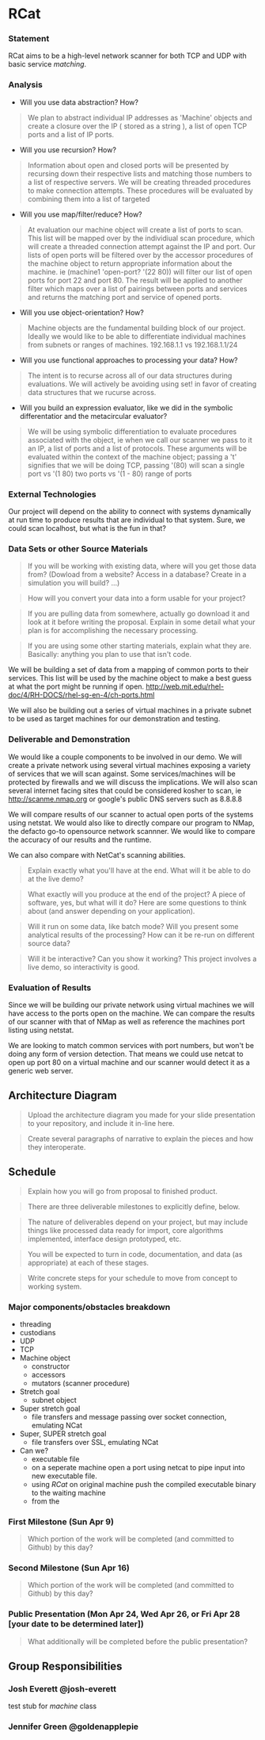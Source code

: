 # RCat

### Statement
RCat aims to be a high-level network scanner for both TCP and UDP with basic service _matching_.
### Analysis

- Will you use data abstraction? How?
>We plan to abstract individual IP addresses as 'Machine' objects and create a closure over the IP ( stored as a string ), a list of open TCP ports and a list of IP ports.

- Will you use recursion? How?
>Information about open and closed ports will be presented by recursing down their respective lists and matching those numbers to a list of respective servers.
We will be creating threaded procedures to make connection attempts. These procedures will be evaluated by combining them into a list of targeted 

- Will you use map/filter/reduce? How? 
>At evaluation our machine object will create a list of ports to scan. This list will be mapped over by the individiual scan procedure, which will create a threaded connection attempt against the IP and port. 
Our lists of open ports will be filtered over by the accessor procedures of the machine object to return appropriate information about the machine. 
ie (machine1 'open-port? '(22 80)) will filter our list of open ports for port 22 and port 80.
The result will be applied to another filter which maps over a list of pairings between ports and services and returns the matching port and service of opened ports.

- Will you use object-orientation? How?
>Machine objects are the fundamental building block of our project. Ideally we would like to be able to differentiate individual machines from subnets or ranges of machines.
192.168.1.1 vs 192.168.1.1/24

- Will you use functional approaches to processing your data? How?
>The intent is to recurse across all of our data structures during evaluations. We will actively be avoiding using set! in favor of creating data structures that we rucurse across.

- Will you build an expression evaluator, like we did in the symbolic differentatior and the metacircular evaluator?
>We will be using symbolic differentiation to evaluate procedures associated with the object, ie when we call our scanner we pass to it an IP, a list of ports and a list of protocols. These arguments will be evaluated within the context of the machine object; passing a 't' signifies that we will be doing TCP, passing '(80) will scan a single port vs '(1 80) two ports vs '(1 - 80) range of ports

### External Technologies
Our project will depend on the ability to connect with systems dynamically at run time to produce results that are individual to that system. Sure, we could scan localhost, but what is the fun in that?

### Data Sets or other Source Materials
>If you will be working with existing data, where will you get those data from? (Dowload from a website? Access in a database? Create in a simulation you will build? ...)

>How will you convert your data into a form usable for your project?  

>If you are pulling data from somewhere, actually go download it and look at it before writing the proposal. Explain in some detail what your plan is for accomplishing the necessary processing.

>If you are using some other starting materials, explain what they are. Basically: anything you plan to use that isn't code.

We will be building a set of data from a mapping of common ports to their services. This list will be used by the machine object to make a best guess at what the port might be running if open.
http://web.mit.edu/rhel-doc/4/RH-DOCS/rhel-sg-en-4/ch-ports.html

We will also be building out a series of virtual machines in a private subnet to be used as target machines for our demonstration and testing. 

### Deliverable and Demonstration
We would like a couple components to be involved in our demo. We will create a private network using several virtual machines exposing a variety of services that we will scan against. Some services/machines will be protected by firewalls and we will discuss the implications. We will also scan several internet facing sites that could be considered kosher to scan, ie http://scanme.nmap.org or google's public DNS servers such as 8.8.8.8

We will compare results of our scanner to actual open ports of the systems using netstat.
We would also like to directly compare our program to NMap, the defacto go-to opensource network scannner. We would like to compare the accuracy of our results and the runtime.

We can also compare with NetCat's scanning abilities.

>Explain exactly what you'll have at the end. What will it be able to do at the live demo?

>What exactly will you produce at the end of the project? A piece of software, yes, but what will it do? Here are some questions to think about (and answer depending on your application).

>Will it run on some data, like batch mode? Will you present some analytical results of the processing? How can it be re-run on different source data?

>Will it be interactive? Can you show it working? This project involves a live demo, so interactivity is good.

### Evaluation of Results
Since we will be building our private network using virtual machines we will have access to the ports open on the machine. We can compare the results of our scanner with that of NMap as well as reference the machines port listing using netstat. 

We are looking to match common services with port numbers, but won't be doing any form of version detection. That means we could use netcat to open up port 80 on a virtual machine and our scanner would detect it as a generic web server.
## Architecture Diagram
>Upload the architecture diagram you made for your slide presentation to your repository, and include it in-line here.

>Create several paragraphs of narrative to explain the pieces and how they interoperate.

## Schedule
>Explain how you will go from proposal to finished product. 

>There are three deliverable milestones to explicitly define, below.

>The nature of deliverables depend on your project, but may include things like processed data ready for import, core algorithms implemented, interface design prototyped, etc. 

>You will be expected to turn in code, documentation, and data (as appropriate) at each of these stages.

>Write concrete steps for your schedule to move from concept to working system. 

### Major components/obstacles breakdown
* threading
* custodians
* UDP
* TCP
* Machine object
  * constructor
  * accessors
  * mutators (scanner procedure)
* Stretch goal 
  * subnet object
* Super stretch goal
  * file transfers and message passing over socket connection, emulating NCat
* Super, SUPER stretch goal 
  * file transfers over SSL, emulating NCat
* Can we?
  * executable file
   * on a seperate machine open a port using netcat to pipe input into new executable file.
   * using *RCat* on original machine push the compiled executable binary to the waiting machine
   * from the 
  

### First Milestone (Sun Apr 9)
>Which portion of the work will be completed (and committed to Github) by this day? 

### Second Milestone (Sun Apr 16)
>Which portion of the work will be completed (and committed to Github) by this day?  

### Public Presentation (Mon Apr 24, Wed Apr 26, or Fri Apr 28 [your date to be determined later])
>What additionally will be completed before the public presentation?

## Group Responsibilities

### Josh Everett @josh-everett
test stub for _machine_ class

### Jennifer Green @goldenapplepie

